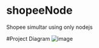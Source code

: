 # shopeeNode
Shopee simultar using only nodejs

#Project Diagram
![image](https://github.com/user-attachments/assets/d4eece06-8ace-42fe-abbe-9b0a0959cf90)
